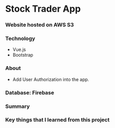 # Stock Trader App

### Website hosted on AWS S3

### Technology
* Vue.js
* Bootstrap

### About
* Add User Authorization into the app.

### Database: Firebase

### Summary

### Key things that I learned from this project